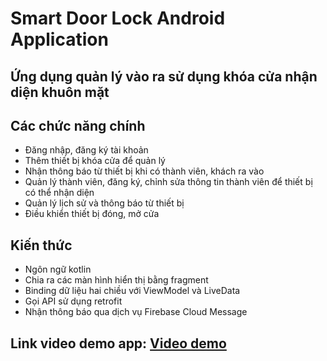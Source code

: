 # Smart Door Lock Android Application
## Ứng dụng quản lý vào ra sử dụng khóa cửa nhận diện khuôn mặt
## Các chức năng chính
- Đăng nhập, đăng ký tài khoản
- Thêm thiết bị khóa cửa để quản lý
- Nhận thông báo từ thiết bị khi có thành viên, khách ra vào
- Quản lý thành viên, đăng ký, chỉnh sửa thông tin thành viên để thiết bị có thể nhận diện
- Quản lý lịch sử và thông báo từ thiết bị
- Điều khiển thiết bị đóng, mở cửa
## Kiến thức
- Ngôn ngữ kotlin
- Chia ra các màn hình hiển thị bằng fragment
- Binding dữ liệu hai chiều với ViewModel và LiveData
- Gọi API sử dụng retrofit
- Nhận thông báo qua dịch vụ Firebase Cloud Message
## Link video demo app: [Video demo](https://youtu.be/0qckzXlplkI?si=vaCXJSMmDEo9fvsa)
